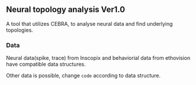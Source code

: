 ## Neural topology analysis Ver1.0

A tool that utilizes CEBRA, to analyse neural data and find underlying topologies.

### Data

Neural data(spike, trace) from Inscopix and behaviorial data from ethovision have compatible data structures.

Other data is possible, change `code` according to data structure.